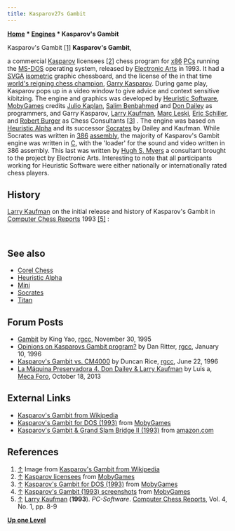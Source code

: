 ```yaml
---
title: Kasparov27s Gambit
---
```

**[Home](Home "Home") \* [Engines](Engines "Engines") \* Kasparov's Gambit**



 [](https://en.wikipedia.org/wiki/File:Kasparov%27s_Gambit_cover.png) Kasparov's Gambit <a id="cite-note-1" href="#cite-ref-1">[1]</a> 
**Kasparov's Gambit**,  

a commercial [Kasparov](Garry_Kasparov "Garry Kasparov") licensees <a id="cite-note-2" href="#cite-ref-2">[2]</a> chess program for [x86](X86 "X86") [PCs](IBM_PC "IBM PC") running the [MS-DOS](MS-DOS "MS-DOS") operating system, released by [Electronic Arts](index.php?title=Electronic_Arts&action=edit&redlink=1 "Electronic Arts (page does not exist)") in 1993. It had a [SVGA](https://en.wikipedia.org/wiki/Super_video_graphics_array) [isometric](https://en.wikipedia.org/wiki/Isometric_projection) graphic chessboard, and the license of the in that time [world's reigning chess champion](https://en.wikipedia.org/wiki/World_Chess_Championship), [Garry Kasparov](Garry_Kasparov "Garry Kasparov"). During game play, Kasparov pops up in a video window to give advice and context sensitive kibitzing.
The engine and graphics was developed by [Heuristic Software](Heuristic_Software "Heuristic Software"), [MobyGames](https://en.wikipedia.org/wiki/MobyGames) credits [Julio Kaplan](Julio_Kaplan "Julio Kaplan"), [Salim Benbahmed](index.php?title=Salim_Benbahmed&action=edit&redlink=1 "Salim Benbahmed (page does not exist)") and [Don Dailey](Don_Dailey "Don Dailey") as programmers, and Garry Kasparov, [Larry Kaufman](Larry_Kaufman "Larry Kaufman"), [Marc Leski](http://www.chessgames.com/player/marc_leski.html), [Eric Schiller](Eric_Schiller "Eric Schiller"), and [Robert Burger](http://www.chessgames.com/perl/chessplayer?pid=78809) as Chess Consultants <a id="cite-note-3" href="#cite-ref-3">[3]</a> . The engine was based on [Heuristic Alpha](Heuristic_Alpha "Heuristic Alpha") and its successor [Socrates](Socrates "Socrates") by Dailey and Kaufman. While Socrates was written in [386](X86 "X86") [assembly](Assembly "Assembly"), the majority of Kasparov's Gambit engine was written in [C](C "C"), with the 'loader' for the sound and video written in 386 assembly. This last was written by [Hugh S. Myers](Hugh_S._Myers "Hugh S. Myers") a consultant brought to the project by Electronic Arts. Interesting to note that all participants working for Heuristic Software were either nationally or internationally rated chess players. 



## History


[Larry Kaufman](Larry_Kaufman "Larry Kaufman") on the initial release and history of Kasparov's Gambit in [Computer Chess Reports](Computer_Chess_Reports "Computer Chess Reports") 1993 <a id="cite-note-5" href="#cite-ref-5">[5]</a> :




```C++As for the [Socrates](Socrates "Socrates") (aka "[Titan](Titan "Titan")") programs of [Don Dailey](Don_Dailey "Don Dailey") and myself, they are finally making their commercial debut. Here is the story. After completing the "C" language program "Alpha" for Heuristic Software, which was never marketed despite winning the [second Harvard Cup](Harvard_Cup_1991 "Harvard Cup 1991"), we developed a new 386 assembly-language program for Heuristic Software called "Socrates", which won the [third Harvard Cup](Harvard_Cup_1992 "Harvard Cup 1992"), defeating three out of five grandmasters in Action chess games, including a victory over the year's U.S. Champion, [Patrick Wolff](https://en.wikipedia.org/wiki/Patrick_Wolff). We then went on to develop a new "C" language program on our own, called "Titan", which won the [1993 ACM International Computer Chess Championship](ACM_1993 "ACM 1993"). We then "traded" that program for Socrates; we felt that Socrates should be even stronger than Titan once we incorporated key improvements used in Titan into Socrates. After all, since Socrates is in assembly language, it should be stronger than Titan if they use similar algorithms. We have now put many improvements into "Socrates", and are finally marketing it, thru a company called MDI, under the name "Socrates 3.0".

```


```C++Meanwhile Titan, which won the title under the name "Socrates II", was purchased by Electronic Arts to be the chess engine of the mass-market program "Kasparov's Gambit". EA had intended to use Alpha for this, but our ACM title changed their plans. Kasparov's Gambit has just come out. Electronic Arts claims that it contains the chess engine that won the ACM tournament, but my own tests on the commercial version show that in the process of putting the ACM program into KG, something went wrong. Gambit in its initial release has many bugs and does not play the same chess at all as the ACM winner. Knowledge of bishop mobility appears to be missing, as does some other chess knowledge, and Gambit appears to run only about 50-60% of the speed of the ACM program in positions (without bishops) where the two do play and evaluate identically. There are also bugs in the features and the time controls, and the program is rather difficult to use (perhaps because it has so many features). One good thing I can say is that the 3d graphics are superb. In my opinion this product was released prematurely, and Don and I disclaim any responsibility for its playing strength. EA has revealed plans for a "patch", perhaps to be made available over bulletin boards. I have tested the patched version, and have confirmed that most or all of the bugs have been corrected. The new version does play identically to the ACM program and runs at 70-75% of the speed, so it should rate just 30 points below the ACM program. The corrected version should be in stores in November. To check whether a version of Gambit is the corrected or faulty version, look at the file date for "Gambit.exe". If it is October '93 or later, it has the "patch"; if before October it is the flawed version and you should inquire how to get the "patch". With the problems corrected, I can recommend Gambit for the general public, since it has many appealing features and is both instructive and fun, and I can also recommend it for serious players who wish to keep the cost below $50. 

```

## See also


* [Corel Chess](Corel_Chess "Corel Chess")
* [Heuristic Alpha](Heuristic_Alpha "Heuristic Alpha")
* [Mini](Mini "Mini")
* [Socrates](Socrates "Socrates")
* [Titan](Titan "Titan")


## Forum Posts


* [Gambit](http://groups.google.com/group/rec.games.chess.computer/browse_frm/thread/fa32262fd568c50f) by King Yao, [rgcc](Computer_Chess_Forums "Computer Chess Forums"), November 30, 1995
* [Opinions on Kasparovs Gambit program?](http://groups.google.com/group/rec.games.chess.computer/browse_frm/thread/45235508b0790210) by Dan Ritter, [rgcc](Computer_Chess_Forums "Computer Chess Forums"), January 10, 1996
* [Kasparov's Gambit vs. CM4000](http://groups.google.com/group/rec.games.chess.computer/browse_frm/thread/999146d04dc66428) by Duncan Rice, [rgcc](Computer_Chess_Forums "Computer Chess Forums"), June 22, 1996
* [La Máquina Preservadora 4. Don Dailey & Larry Kaufman](http://www.foro.meca-web.es/viewtopic.php?f=9&t=72&start=30#p3105) by Luis a, [Meca Foro](Computer_Chess_Forums "Computer Chess Forums"), October 18, 2013


## External Links


* [Kasparov's Gambit from Wikipedia](https://en.wikipedia.org/wiki/Kasparov%27s_Gambit)
* [Kasparov's Gambit for DOS (1993)](http://www.mobygames.com/game/kasparovs-gambit) from [MobyGames](https://en.wikipedia.org/wiki/MobyGames)
* [Kasparov's Gambit & Grand Slam Bridge II (1993)](http://www.amazon.com/Kasparovs-Gambit-Grand-Slam-Bridge/dp/B003H8WR0S) from [amazon.com](http://www.amazon.com/)


## References


1. <a id="cite-ref-1" href="#cite-note-1">↑</a> Image from [Kasparov's Gambit from Wikipedia](https://en.wikipedia.org/wiki/Kasparov%27s_Gambit)
2. <a id="cite-ref-2" href="#cite-note-2">↑</a> [Kasparov licensees](http://www.mobygames.com/game-group/kasparov-licensees) from [MobyGames](https://en.wikipedia.org/wiki/MobyGames)
3. <a id="cite-ref-3" href="#cite-note-3">↑</a> [Kasparov's Gambit for DOS (1993)](http://www.mobygames.com/game/kasparovs-gambit) from [MobyGames](https://en.wikipedia.org/wiki/MobyGames)
4. <a id="cite-ref-4" href="#cite-note-4">↑</a> [Kasparov's Gambit (1993) screenshots](http://www.mobygames.com/game/dos/kasparovs-gambit/screenshots) from [MobyGames](https://en.wikipedia.org/wiki/MobyGames)
5. <a id="cite-ref-5" href="#cite-note-5">↑</a> [Larry Kaufman](Larry_Kaufman "Larry Kaufman") (**1993**). *PC-Software*. [Computer Chess Reports](Computer_Chess_Reports "Computer Chess Reports"), Vol. 4, No. 1, pp. 8-9

**[Up one Level](Engines "Engines")**







 
